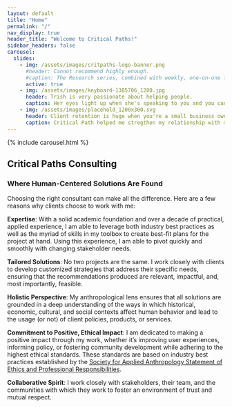 ```yaml
---
layout: default
title: "Home"
permalink: "/"
nav_display: true
header_title: "Welcome to Critical Paths!"
sidebar_headers: false
carousel:
  slides:
    - img: /assets/images/critpaths-logo-banner.png
      #header: Cannot recommend highly enough.
      #caption: The Research series, combined with weekly, one-on-one feedback meetings with my designers, transformed the way we operate.
      active: true 
    - img: /assets/images/keyboard-1385706_1280.jpg
      header: Trish is very passionate about helping people. 
      caption: Her eyes light up when she's speaking to you and you can just tell she loves her job.
    - img: /assets/images/placehold_1200x300.svg
      header: Client retention is huge when you're a small business owner.
      caption: Critical Path helped me stregthen my relationship with my clients and show them I care.
---
```

{% include carousel.html %}

<h2 class="text-center ignore-header">Critical Paths Consulting</h2>
<h3 class="text-center ignore-header">Where Human-Centered Solutions Are Found</h3>

Choosing the right consultant can make all the difference. Here are a few reasons why clients choose to work with me:

**Expertise**: With a solid academic foundation and over a decade of practical, applied experience, I am able to leverage both industry best practices as well as the myriad of skills in my toolbox to create best-fit plans for the project at hand. Using this experience, I  am able to pivot quickly and smoothly with changing stakeholder needs.

**Tailored Solutions**: No two projects are the same. I work closely with clients to develop customized strategies that address their specific needs, ensuring that the recommendations produced are relevant, impactful, and, most importantly, feasible.

**Holistic Perspective**: My anthropological lens ensures that all solutions are grounded in a deep understanding of the ways in which historical, economic, cultural, and social contexts affect human behavior and lead to the usage (or not) of client policies, products, or services.

**Commitment to Positive, Ethical Impact**: I am dedicated to making a positive impact through my work, whether it’s improving user experiences, informing policy, or fostering community development while adhering to the highest ethical standards. These standards are based on industry best practices established by the [Society for Applied Anthropology Statement of Ethics and Professional Responsibilities](https://www.appliedanthro.org/annual-meeting/meeting-information/statement-ethics).

**Collaborative Spirit**: I work closely with stakeholders, their team, and the communities with which they work to foster an environment of trust and mutual respect.
